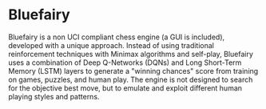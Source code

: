 # Bluefairy

Bluefairy is a non UCI compliant chess engine (a GUI is included), developed with a unique approach. Instead of using traditional reinforcement techniques with Minimax algorithms and self-play, Bluefairy uses a combination of Deep Q-Networks (DQNs) and Long Short-Term Memory (LSTM) layers to generate a "winning chances" score from training on games, puzzles, and human play. The engine is not designed to search for the objective best move, but to emulate and exploit different human playing styles and patterns.
